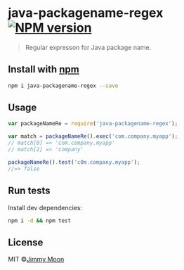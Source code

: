 # java-packagename-regex [![NPM version](https://badge.fury.io/js/java-packagename-regex.svg)](http://badge.fury.io/js/java-packagename-regex)

> Regular expresson for Java package name.

## Install with [npm](npmjs.org)

```bash
npm i java-packagename-regex --save
```

## Usage

```js
var packageNameRe = require('java-packagename-regex');

var match = packageNameRe().exec('com.company.myapp');
// match[0] => 'com.company.myapp'
// match[2] => 'company'

packageNameRe().test('c0m.company.myapp');
//=> false
```

## Run tests

Install dev dependencies:

```bash
npm i -d && npm test
```

## License

MIT ©[Jimmy Moon](https://github.com/ragingwind)
